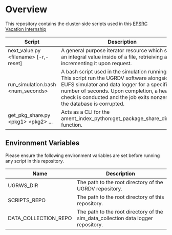 # Overview

This repository contains the cluster-side scripts used in this [EPSRC Vacation Internship](https://www.gla.ac.uk/colleges/scienceengineering/students/epsrcvacationinternships2023/anevaluationofmodel-basedmethodsforcontrolindriverlessracing/)

| Script | Description |
| - | - |
| next_value.py \<filename\> [-r,-reset] | A general purpose iterator resource which stores an integral value inside of a file, retrieiving and incrementing it upon request. |
| run_simulation.bash \<num_seconds\> | A bash script used in the simulation running job. This script run the UGRDV software alongside the EUFS simulator and data logger for a specified number of seconds. Upon completion, a health check is conducted and the job exits nonzero if the database is corrupted. |
| get_pkg_share.py \<pkg1\> \<pkg2\> ... | Acts as a CLI for the ament_index_python:get_package_share_directory function. |

## Environment Variables

Please ensure the following environment variables are set before running any script in this repository.

| Name | Description |
| - | - |
| UGRWS_DIR | The path to the root directory of the UGRDV repository. |
| SCRIPTS_REPO | The path to the root directory of this repository. |
| DATA_COLLECTION_REPO | The path to the root directory of the sim_data_collection data logger repository. |